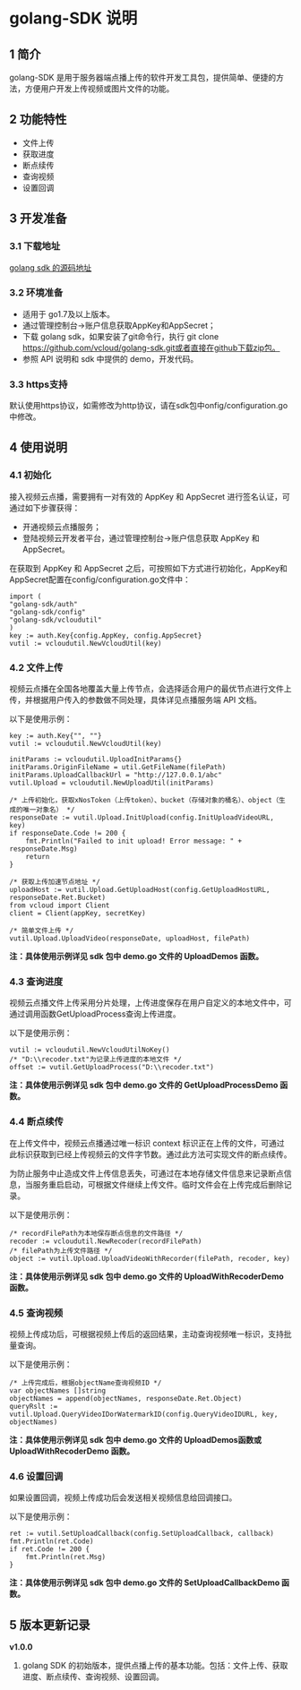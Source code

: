 # golang-SDK 说明

## 1 简介

golang-SDK 是用于服务器端点播上传的软件开发工具包，提供简单、便捷的方法，方便用户开发上传视频或图片文件的功能。

## 2 功能特性

- 文件上传
- 获取进度
- 断点续传
- 查询视频
- 设置回调

## 3 开发准备

### 3.1 下载地址

[golang sdk 的源码地址](https://github.com/vcloud163/golang-sdk.git "golang sdk 的源码地址")

### 3.2 环境准备

- 适用于 go1.7及以上版本。
- 通过管理控制台->账户信息获取AppKey和AppSecret；
- 下载 golang sdk，如果安装了git命令行，执行 git clone https://github.com/vcloud/golang-sdk.git或者直接在github下载zip包。
- 参照 API 说明和 sdk 中提供的 demo，开发代码。


### 3.3 https支持

默认使用https协议，如需修改为http协议，请在sdk包中onfig/configuration.go中修改。

## 4 使用说明

### 4.1 初始化

接入视频云点播，需要拥有一对有效的 AppKey 和 AppSecret 进行签名认证，可通过如下步骤获得：

- 开通视频云点播服务；
- 登陆视频云开发者平台，通过管理控制台->账户信息获取 AppKey 和 AppSecret。

在获取到 AppKey 和 AppSecret 之后，可按照如下方式进行初始化，AppKey和AppSecret配置在config/configuration.go文件中：

    import (
	"golang-sdk/auth"
	"golang-sdk/config"
	"golang-sdk/vcloudutil"
    )
	key := auth.Key{config.AppKey, config.AppSecret}
	vutil := vcloudutil.NewVcloudUtil(key)

### 4.2 文件上传

视频云点播在全国各地覆盖大量上传节点，会选择适合用户的最优节点进行文件上传，并根据用户传入的参数做不同处理，具体详见点播服务端 API 文档。

以下是使用示例：

	key := auth.Key{"", ""}
	vutil := vcloudutil.NewVcloudUtil(key)

	initParams := vcloudutil.UploadInitParams{}
	initParams.OriginFileName = util.GetFileName(filePath)
	initParams.UploadCallbackUrl = "http://127.0.0.1/abc"
	vutil.Upload = vcloudutil.NewUploadUtil(initParams)
	
    /* 上传初始化，获取xNosToken（上传token）、bucket（存储对象的桶名）、object（生成的唯一对象名） */
	responseDate := vutil.Upload.InitUpload(config.InitUploadVideoURL, key)
	if responseDate.Code != 200 {
		fmt.Println("Failed to init upload! Error message: " + responseDate.Msg)
		return
	}
	
    /* 获取上传加速节点地址 */
	uploadHost := vutil.Upload.GetUploadHost(config.GetUploadHostURL, responseDate.Ret.Bucket)
	from vcloud import Client
	client = Client(appKey, secretKey)
	
    /* 简单文件上传 */
	vutil.Upload.UploadVideo(responseDate, uploadHost, filePath)


**注：具体使用示例详见 sdk 包中 demo.go 文件的 UploadDemos 函数。**

### 4.3 查询进度

视频云点播文件上传采用分片处理，上传进度保存在用户自定义的本地文件中，可通过调用函数GetUploadProcess查询上传进度。

以下是使用示例：
	
	vutil := vcloudutil.NewVcloudUtilNoKey()
	/* "D:\\recoder.txt"为记录上传进度的本地文件 */
	offset := vutil.GetUploadProcess("D:\\recoder.txt")


**注：具体使用示例详见 sdk 包中 demo.go 文件的 GetUploadProcessDemo 函数。**

### 4.4 断点续传

在上传文件中，视频云点播通过唯一标识 context 标识正在上传的文件，可通过此标识获取到已经上传视频云的文件字节数。通过此方法可实现文件的断点续传。

为防止服务中止造成文件上传信息丢失，可通过在本地存储文件信息来记录断点信息，当服务重启启动，可根据文件继续上传文件。临时文件会在上传完成后删除记录。

以下是使用示例：
    
    /* recordFilePath为本地保存断点信息的文件路径 */
	recoder := vcloudutil.NewRecoder(recordFilePath)
	/* filePath为上传文件路径 */
	object := vutil.Upload.UploadVideoWithRecorder(filePath, recoder, key)
	
**注：具体使用示例详见 sdk 包中 demo.go 文件的 UploadWithRecoderDemo 函数。**

### 4.5 查询视频

视频上传成功后，可根据视频上传后的返回结果，主动查询视频唯一标识，支持批量查询。

以下是使用示例：

	/* 上传完成后，根据objectName查询视频ID */
	var objectNames []string
	objectNames = append(objectNames, responseDate.Ret.Object)
	queryRslt := vutil.Upload.QueryVideoIDorWatermarkID(config.QueryVideoIDURL, key, objectNames)

**注：具体使用示例详见 sdk 包中 demo.go 文件的 UploadDemos函数或 UploadWithRecoderDemo 函数。**

### 4.6 设置回调

如果设置回调，视频上传成功后会发送相关视频信息给回调接口。

以下是使用示例：

	ret := vutil.SetUploadCallback(config.SetUploadCallback, callback)
	fmt.Println(ret.Code)
	if ret.Code != 200 {
		fmt.Println(ret.Msg)
	}

**注：具体使用示例详见 sdk 包中 demo.go 文件的 SetUploadCallbackDemo 函数。**

## 5 版本更新记录

**v1.0.0**

1. golang SDK 的初始版本，提供点播上传的基本功能。包括：文件上传、获取进度、断点续传、查询视频、设置回调。
